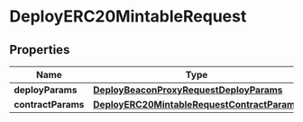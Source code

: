 
# DeployERC20MintableRequest

## Properties
Name | Type | Description | Notes
------------ | ------------- | ------------- | -------------
**deployParams** | [**DeployBeaconProxyRequestDeployParams**](DeployBeaconProxyRequestDeployParams.md) |  | 
**contractParams** | [**DeployERC20MintableRequestContractParams**](DeployERC20MintableRequestContractParams.md) |  | 



